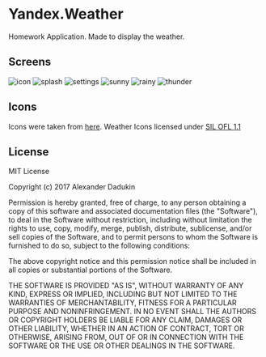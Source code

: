 # Yandex.Weather
Homework Application. Made to display the weather.

## Screens
![icon](https://github.com/sasd97/Yandex.Weather/blob/feature/api/images/icon.png)
![splash](https://github.com/sasd97/Yandex.Weather/blob/feature/api/images/splash.png)
![settings](https://github.com/sasd97/Yandex.Weather/blob/feature/api/images/settings.png)
![sunny](https://github.com/sasd97/Yandex.Weather/blob/feature/api/images/sunny.png)
![rainy](https://github.com/sasd97/Yandex.Weather/blob/feature/api/images/rainy.png)
![thunder](https://github.com/sasd97/Yandex.Weather/blob/feature/api/images/thunder.png)


## Icons
Icons were taken from [here](https://github.com/erikflowers/weather-icons). 
Weather Icons licensed under [SIL OFL 1.1](http://scripts.sil.org/cms/scripts/page.php?site_id=nrsi&id=OFL)

## License

MIT License

Copyright (c) 2017 Alexander Dadukin

Permission is hereby granted, free of charge, to any person obtaining a copy
of this software and associated documentation files (the "Software"), to deal
in the Software without restriction, including without limitation the rights
to use, copy, modify, merge, publish, distribute, sublicense, and/or sell
copies of the Software, and to permit persons to whom the Software is
furnished to do so, subject to the following conditions:

The above copyright notice and this permission notice shall be included in all
copies or substantial portions of the Software.

THE SOFTWARE IS PROVIDED "AS IS", WITHOUT WARRANTY OF ANY KIND, EXPRESS OR
IMPLIED, INCLUDING BUT NOT LIMITED TO THE WARRANTIES OF MERCHANTABILITY,
FITNESS FOR A PARTICULAR PURPOSE AND NONINFRINGEMENT. IN NO EVENT SHALL THE
AUTHORS OR COPYRIGHT HOLDERS BE LIABLE FOR ANY CLAIM, DAMAGES OR OTHER
LIABILITY, WHETHER IN AN ACTION OF CONTRACT, TORT OR OTHERWISE, ARISING FROM,
OUT OF OR IN CONNECTION WITH THE SOFTWARE OR THE USE OR OTHER DEALINGS IN THE
SOFTWARE.

